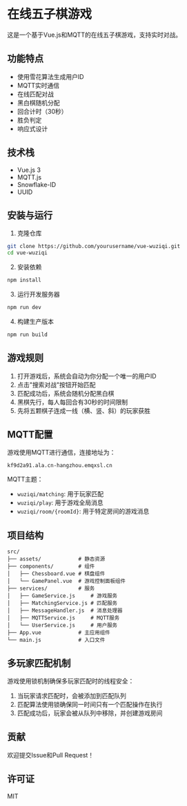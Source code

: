 # 在线五子棋游戏

这是一个基于Vue.js和MQTT的在线五子棋游戏，支持实时对战。

## 功能特点

- 使用雪花算法生成用户ID
- MQTT实时通信
- 在线匹配对战
- 黑白棋随机分配
- 回合计时（30秒）
- 胜负判定
- 响应式设计

## 技术栈

- Vue.js 3
- MQTT.js
- Snowflake-ID
- UUID

## 安装与运行

1. 克隆仓库

```bash
git clone https://github.com/yourusername/vue-wuziqi.git
cd vue-wuziqi
```

2. 安装依赖

```bash
npm install
```

3. 运行开发服务器

```bash
npm run dev
```

4. 构建生产版本

```bash
npm run build
```

## 游戏规则

1. 打开游戏后，系统会自动为你分配一个唯一的用户ID
2. 点击"搜索对战"按钮开始匹配
3. 匹配成功后，系统会随机分配黑白棋
4. 黑棋先行，每人每回合有30秒的时间限制
5. 先将五颗棋子连成一线（横、竖、斜）的玩家获胜

## MQTT配置

游戏使用MQTT进行通信，连接地址为：

```
kf9d2a91.ala.cn-hangzhou.emqxsl.cn
```

MQTT主题：

- `wuziqi/matching`: 用于玩家匹配
- `wuziqi/play`: 用于游戏全局消息
- `wuziqi/room/{roomId}`: 用于特定房间的游戏消息

## 项目结构

```
src/
├── assets/            # 静态资源
├── components/        # 组件
│   ├── Chessboard.vue # 棋盘组件
│   └── GamePanel.vue  # 游戏控制面板组件
├── services/          # 服务
│   ├── GameService.js     # 游戏服务
│   ├── MatchingService.js # 匹配服务
│   ├── MessageHandler.js  # 消息处理器
│   ├── MQTTService.js     # MQTT服务
│   └── UserService.js     # 用户服务
├── App.vue            # 主应用组件
└── main.js            # 入口文件
```

## 多玩家匹配机制

游戏使用锁机制确保多玩家匹配时的线程安全：

1. 当玩家请求匹配时，会被添加到匹配队列
2. 匹配算法使用锁确保同一时间只有一个匹配操作在执行
3. 匹配成功后，玩家会被从队列中移除，并创建游戏房间

## 贡献

欢迎提交Issue和Pull Request！

## 许可证

MIT
